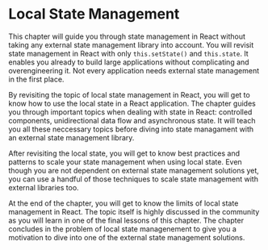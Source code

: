 # Local State Management

This chapter will guide you through state management in React without taking any external state management library into account. You will revisit state management in React with only `this.setState()` and `this.state`. It enables you already to build large applications without complicating and overengineering it. Not every application needs external state management in the first place.

By revisiting the topic of local state management in React, you will get to know how to use the local state in a React application. The chapter guides you through important topics when dealing with state in React: controlled components, unidirectional data flow and asynchronous state. It will teach you all these neccessary topics before diving into state managament with an external state management library.

After revisiting the local state, you will get to know best practices and patterns to scale your state management when using local state. Even though you are not dependent on external state management solutions yet, you can use a handful of those techniques to scale state management with external libraries too.

At the end of the chapter, you will get to know the limits of local state management in React. The topic itself is highly discussed in the community as you will learn in one of the final lessons of this chapter. The chapter concludes in the problem of local state managenement to give you a motivation to dive into one of the external state management solutions.